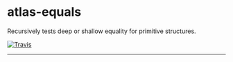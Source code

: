 # atlas-equals

Recursively tests deep or shallow equality for primitive structures.

[![Travis](https://img.shields.io/travis/atlassubbed/atlas-deep-equals.svg)](https://travis-ci.org/atlassubbed/atlas-deep-equals)

---
